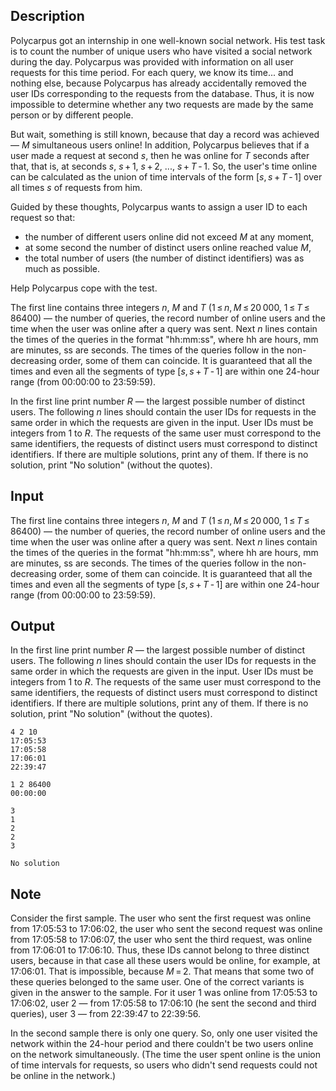 ## Description

<div><p>Polycarpus got an internship in one well-known social network. His test task is to count the number of unique users who have visited a social network during the day. Polycarpus was provided with information on all user requests for this time period. For each query, we know its time... and nothing else, because Polycarpus has already accidentally removed the user IDs corresponding to the requests from the database. Thus, it is now impossible to determine whether any two requests are made by the same person or by different people.</p><p>But wait, something is still known, because that day a record was achieved — <span class="tex-span"><i>M</i></span> simultaneous users online! In addition, Polycarpus believes that if a user made a request at second <span class="tex-span"><i>s</i></span>, then he was online for <span class="tex-span"><i>T</i></span> seconds after that, that is, at seconds <span class="tex-span"><i>s</i></span>, <span class="tex-span"><i>s</i> + 1</span>, <span class="tex-span"><i>s</i> + 2</span>, ..., <span class="tex-span"><i>s</i> + <i>T</i> - 1</span>. So, the user's time online can be calculated as the union of time intervals of the form <span class="tex-span">[<i>s</i>, <i>s</i> + <i>T</i> - 1]</span> over all times <span class="tex-span"><i>s</i></span> of requests from him.</p><p>Guided by these thoughts, Polycarpus wants to assign a user ID to each request so that:</p><ul> <li> the number of different users online did not exceed <span class="tex-span"><i>M</i></span> at any moment, </li><li> at some second the number of distinct users online reached value <span class="tex-span"><i>M</i></span>, </li><li> the total number of users (the number of distinct identifiers) was as much as possible. </li></ul><p>Help Polycarpus cope with the test.</p></div><div class="input-specification"><p>The first line contains three integers <span class="tex-span"><i>n</i></span>, <span class="tex-span"><i>M</i></span> and <span class="tex-span"><i>T</i></span> (<span class="tex-span">1 ≤ <i>n</i>, <i>M</i> ≤ 20 000</span>, <span class="tex-span">1 ≤ <i>T</i> ≤ 86400</span>) — the number of queries, the record number of online users and the time when the user was online after a query was sent. Next <span class="tex-span"><i>n</i></span> lines contain the times of the queries in the format "hh:mm:ss", where hh are hours, mm are minutes, ss are seconds. The times of the queries follow in the non-decreasing order, some of them can coincide. It is guaranteed that all the times and even all the segments of type <span class="tex-span">[<i>s</i>, <i>s</i> + <i>T</i> - 1]</span> are within one 24-hour range (from 00:00:00 to 23:59:59). </p></div><div class="output-specification"><p>In the first line print number <span class="tex-span"><i>R</i></span> — the largest possible number of distinct users. The following <span class="tex-span"><i>n</i></span> lines should contain the user IDs for requests in the same order in which the requests are given in the input. User IDs must be integers from <span class="tex-span">1</span> to <span class="tex-span"><i>R</i></span>. The requests of the same user must correspond to the same identifiers, the requests of distinct users must correspond to distinct identifiers. If there are multiple solutions, print any of them. If there is no solution, print "No solution" (without the quotes).</p></div>

## Input

<p>The first line contains three integers <span class="tex-span"><i>n</i></span>, <span class="tex-span"><i>M</i></span> and <span class="tex-span"><i>T</i></span> (<span class="tex-span">1 ≤ <i>n</i>, <i>M</i> ≤ 20 000</span>, <span class="tex-span">1 ≤ <i>T</i> ≤ 86400</span>) — the number of queries, the record number of online users and the time when the user was online after a query was sent. Next <span class="tex-span"><i>n</i></span> lines contain the times of the queries in the format "hh:mm:ss", where hh are hours, mm are minutes, ss are seconds. The times of the queries follow in the non-decreasing order, some of them can coincide. It is guaranteed that all the times and even all the segments of type <span class="tex-span">[<i>s</i>, <i>s</i> + <i>T</i> - 1]</span> are within one 24-hour range (from 00:00:00 to 23:59:59). </p>

## Output

<p>In the first line print number <span class="tex-span"><i>R</i></span> — the largest possible number of distinct users. The following <span class="tex-span"><i>n</i></span> lines should contain the user IDs for requests in the same order in which the requests are given in the input. User IDs must be integers from <span class="tex-span">1</span> to <span class="tex-span"><i>R</i></span>. The requests of the same user must correspond to the same identifiers, the requests of distinct users must correspond to distinct identifiers. If there are multiple solutions, print any of them. If there is no solution, print "No solution" (without the quotes).</p>





```input1
4 2 10
17:05:53
17:05:58
17:06:01
22:39:47

```




```input2
1 2 86400
00:00:00

```




```output1
3
1
2
2
3

```




```output2
No solution

```



## Note

<p>Consider the first sample. The user who sent the first request was online from 17:05:53 to 17:06:02, the user who sent the second request was online from 17:05:58 to 17:06:07, the user who sent the third request, was online from 17:06:01 to 17:06:10. Thus, these IDs cannot belong to three distinct users, because in that case all these users would be online, for example, at 17:06:01. That is impossible, because <span class="tex-span"><i>M</i> = 2</span>. That means that some two of these queries belonged to the same user. One of the correct variants is given in the answer to the sample. For it user <span class="tex-span">1</span> was online from 17:05:53 to 17:06:02, user <span class="tex-span">2</span> — from 17:05:58 to 17:06:10 (he sent the second and third queries), user <span class="tex-span">3</span> — from 22:39:47 to 22:39:56.</p><p>In the second sample there is only one query. So, only one user visited the network within the 24-hour period and there couldn't be two users online on the network simultaneously. (The time the user spent online is the union of time intervals for requests, so users who didn't send requests could not be online in the network.) </p>

